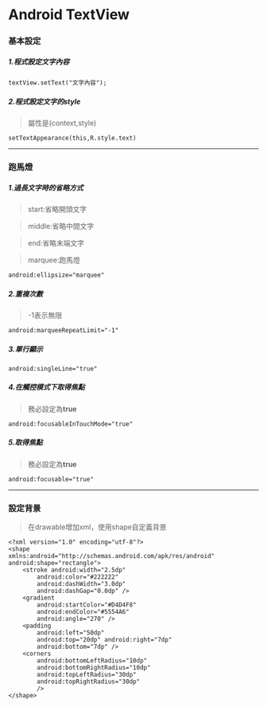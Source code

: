 # Android TextView  

### 基本設定  

##### 1.程式設定文字內容   

	textView.setText("文字內容");

##### 2.程式設定文字的style  

> 屬性是(context,style)  

	setTextAppearance(this,R.style.text)

----------

### 跑馬燈

##### 1.過長文字時的省略方式  

> start:省略開頭文字  

> middle:省略中間文字  

> end:省略末端文字  

> marquee:跑馬燈  

	android:ellipsize="marquee"  

##### 2.重複次數  

> -1表示無限  

	android:marqueeRepeatLimit="-1"  

##### 3.單行顯示  

	android:singleLine="true"  
  
##### 4.在觸控模式下取得焦點  

> 務必設定為**true**  

	android:focusableInTouchMode="true"  

##### 5.取得焦點  

> 務必設定為**true**  

	android:focusable="true"

----------

### 設定背景

> 在drawable增加xml，使用shape自定義背景  

	<?xml version="1.0" encoding="utf-8"?>  
	<shape
    xmlns:android="http://schemas.android.com/apk/res/android"
    android:shape="rectangle">
    	<stroke android:width="2.5dp"
	        android:color="#222222"
	        android:dashWidth="3.0dp"
	        android:dashGap="0.0dp" />
    	<gradient
	        android:startColor="#D4D4F8"
	        android:endColor="#5554A6"
	        android:angle="270" />
	    <padding
	        android:left="50dp"
	        android:top="20dp" android:right="7dp"
	        android:bottom="7dp" />
	    <corners
	        android:bottomLeftRadius="10dp"
	        android:bottomRightRadius="10dp"
	        android:topLeftRadius="30dp"
	        android:topRightRadius="30dp"
	        />
	</shape>